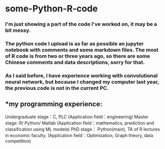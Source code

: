 # some-Python-R-code
### I'm just showing a part of the code I've worked on, it may be a bit messy. 

### The python code I upload is as far as possible an jupyter notebook with comments and some markdown files. The most of R code is from two or three years ago, so there are some Chinese comments and data descriptions, sorry for that.

### As I said before, I have experience working with convolutional neural network, but because I changed my computer last year, the previous code is not in the current PC.

## *my programming experience:
Undergraduate stage：C, PLC (Application field：engineering)
Master stage: R/ Python/ Matlab (Application field：mathematics, prediction and classification using ML models)
PhD stage： Python(main), TA of R lectures in economic faculty. (Application field：Optimization, Graph theory, data competition)
